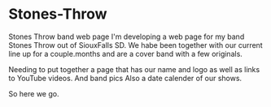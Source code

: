 # Stones-Throw
Stones Throw band web page
I'm developing a web page for my band Stones Throw
out of SiouxFalls SD. We habe been together with our 
current line up for a couple.months and are a cover band with a few
originals. 

Needing to put together a page that has our name and
logo as well as links to YouTube videos. And band pics
Also a date calender of our shows. 

So here we go.
